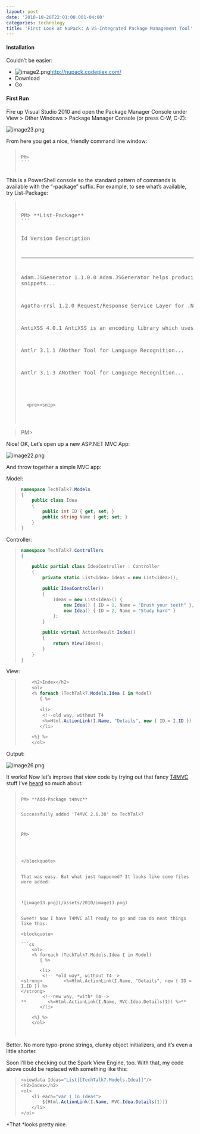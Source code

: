 ```yaml
---
layout: post
date: '2010-10-20T22:01:00.001-04:00'
categories: technology
title: 'First Look at NuPack: A VS-Integrated Package Management Tool'
---
```


<h4>Installation</h4>

Couldn’t be easier:  <ul>   <li>![image2.png](/assets/2010/image2.png)[<u><font color="#0066cc">http://nupack.codeplex.com/</font></u>](http://nupack.codeplex.com/) </li>    <li>Download </li>    <li>Go </li> </ul>  <h4>First Run</h4>

Fire up Visual Studio 2010 and open the Package Manager Console under View > Other Windows > Package Manager Console (or press C-W, C-Z):

![image23.png](/assets/2010/image23.png)

From here you get a nice, friendly command line window:
<blockquote>   <pre><code>
PM></code>
```

</blockquote>


This is a PowerShell console so the standard pattern of commands is available with the “-package” suffix. For example, to see what’s available, try List-Package:

<blockquote>
  <pre>  <pre>PM> **List-Package**
```

Id Version Description 

-- ------- ----------- 

Adam.JSGenerator 1.1.0.0 Adam.JSGenerator helps producing snippets...

Agatha-rrsl      1.2.0 Request/Response Service Layer for .NET 

AntiXSS          4.0.1 AntiXSS is an encoding library which uses...

Antlr            3.1.1 ANother Tool for Language Recognition...

Antlr            3.1.3 ANother Tool for Language Recognition... 
```


  <pre><snip> 
```

</blockquote>

<blockquote>


PM> 
</blockquote>


Nice! OK, Let’s open up a new ASP.NET MVC App:


![image22.png](/assets/2010/image22.png)


And throw together a simple MVC app:


Model:

<blockquote>
  
```cs
namespace TechTalk7.Models
{
    public class Idea
    {
        public int ID { get; set; }
        public string Name { get; set; }
    }
}
```

</blockquote>


Controller:

<blockquote>
  
```cs
namespace TechTalk7.Controllers
{

    public partial class IdeaController : Controller
    {
        private static List<Idea> Ideas = new List<Idea>();

        public IdeaController()
        {
            Ideas = new List<Idea>() { 
                new Idea() { ID = 1, Name = "Brush your teeth" }, 
                new Idea() { ID = 2, Name = "Study hard" } 
            };
        }

        public virtual ActionResult Index()
        {
            return View(Ideas);
        }
    }
}
```

</blockquote>


View:

<blockquote>
  
```cs
    <h2>Index</h2>
    <ol>
    <% foreach (TechTalk7.Models.Idea I in Model)
       { %>

       <li>
        <!--old way, without T4
        <%=Html.ActionLink(I.Name, "Details", new { ID = I.ID }) %> -->
       </li>

    <%} %>
    </ol>
```

</blockquote>


Output:


![image26.png](/assets/2010/image26.png)


It works! Now let’s improve that view code by trying out that fancy [T4MVC](http://mvccontrib.codeplex.com/wikipage?title=T4MVC) stuff I’ve [heard](http://channel9.msdn.com/blogs/jongalloway/jon-takes-five-with-david-ebbo-on-t4mvc) so much about:

<blockquote>
  <pre><code>
PM> **Add-Package t4mvc**     

Successfully added 'T4MVC 2.6.30' to TechTalk7 


PM> </code>
```

</blockquote>


That was easy. But what just happened? It looks like some files were added:



![image13.png](/assets/2010/image13.png)


Sweet! Now I have T4MVC all ready to go and can do neat things like this:

<blockquote>
  
```cs
    <ol>
    <% foreach (TechTalk7.Models.Idea I in Model)
       { %>

       <li>
        <!-- *old way*, without T4-->
<strong>        <%=Html.ActionLink(I.Name, "Details", new { ID = I.ID }) %>
</strong>
        <!--new way, *with* T4-->
**        <%=Html.ActionLink(I.Name, MVC.Idea.Details(1)) %>**
       </li>

    <%} %>
    </ol>
```

</blockquote>


Better. No more typo-prone strings, clunky object initializers, and it’s even a little shorter.


Soon I’ll be checking out the Spark View Engine, too. With that, my code above could be replaced with something like this:

<blockquote>
  
```cs
<viewdata Ideas="List[[TechTalk7.Models.Idea]]"/>
<h2>Index</h2>
<ol>
    <li each="var I in Ideas">
        ${Html.ActionLink(I.Name, MVC.Idea.Details(1))}
    </li>
</ol>
```

</blockquote>


*That *looks pretty nice. 